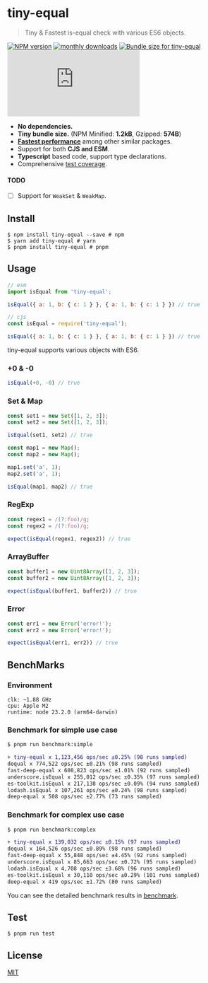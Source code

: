 # tiny-equal

> Tiny & Fastest is-equal check with various ES6 objects.

[![NPM version](https://img.shields.io/npm/v/tiny-equal.svg?style=flat)](https://www.npmjs.com/package/tiny-equal) [![monthly downloads](https://img.shields.io/npm/dm/tiny-equal.svg?maxAge=3600)](https://npmjs.com/package/tiny-equal)
<a href="https://pkg-size.dev/tiny-equal"><img src="https://pkg-size.dev/badge/bundle/1208" title="Bundle size for tiny-equal"></a> [![bundle size](http://img.badgesize.io/https://unpkg.com/tiny-equal/dist/index.js?compression=gzip)](https://unpkg.com/tiny-equal/dist/index.js)

- **No dependencies.**
- **Tiny bundle size.** (NPM Minified: **1.2kB**, Gzipped: **574B**)
- **[Fastest performance](./benchmark/README.md)** among other similar packages.
- Support for both **CJS and ESM**.
- **Typescript** based code, support type declarations.
- Comprehensive [test coverage](./tests/index.spec.ts).

#### TODO

- [ ] Support for `WeakSet` & `WeakMap`.

## Install

```shell
$ npm install tiny-equal --save # npm
$ yarn add tiny-equal # yarn
$ pnpm install tiny-equal # pnpm
```

## Usage

```javascript
// esm
import isEqual from 'tiny-equal';

isEqual({ a: 1, b: { c: 1 } }, { a: 1, b: { c: 1 } }) // true

// cjs
const isEqual = require('tiny-equal');

isEqual({ a: 1, b: { c: 1 } }, { a: 1, b: { c: 1 } }) // true
```

tiny-equal supports various objects with ES6.

### +0 & -0

```javascript
isEqual(+0, -0) // true
```

### Set & Map

```javascript
const set1 = new Set([1, 2, 3]);
const set2 = new Set([1, 2, 3]);

isEqual(set1, set2) // true

const map1 = new Map();
const map2 = new Map();

map1.set('a', 1);
map2.set('a', 1);

isEqual(map1, map2) // true
```

### RegExp

```javascript
const regex1 = /(?:foo)/g;
const regex2 = /(?:foo)/g;

expect(isEqual(regex1, regex2)) // true
```

### ArrayBuffer

```javascript
const buffer1 = new Uint8Array([1, 2, 3]);
const buffer2 = new Uint8Array([1, 2, 3]);

expect(isEqual(buffer1, buffer2)) // true
```

### Error

```javascript
const err1 = new Error('error!');
const err2 = new Error('error!');

expect(isEqual(err1, err2)) // true
```

## BenchMarks

### Environment

```shell
clk: ~1.88 GHz
cpu: Apple M2
runtime: node 23.2.0 (arm64-darwin)
```

### Benchmark for simple use case

```diff
$ pnpm run benchmark:simple

+ tiny-equal x 1,123,456 ops/sec ±0.25% (98 runs sampled)
dequal x 774,522 ops/sec ±0.21% (98 runs sampled)
fast-deep-equal x 600,823 ops/sec ±1.01% (92 runs sampled)
underscore.isEqual x 255,012 ops/sec ±0.35% (97 runs sampled)
es-toolkit.isEqual x 217,138 ops/sec ±0.09% (94 runs sampled)
lodash.isEqual x 107,261 ops/sec ±0.24% (98 runs sampled)
deep-equal x 508 ops/sec ±2.77% (73 runs sampled)
```

### Benchmark for complex use case

```diff
$ pnpm run benchmark:complex

+ tiny-equal x 139,032 ops/sec ±0.15% (97 runs sampled)
dequal x 164,526 ops/sec ±0.89% (98 runs sampled)
fast-deep-equal x 55,848 ops/sec ±4.45% (92 runs sampled)
underscore.isEqual x 85,663 ops/sec ±0.72% (95 runs sampled)
lodash.isEqual x 4,708 ops/sec ±3.68% (96 runs sampled)
es-toolkit.isEqual x 30,110 ops/sec ±0.29% (101 runs sampled)
deep-equal x 419 ops/sec ±1.72% (80 runs sampled)
```

You can see the detailed benchmark results in [benchmark](./benchmark/README.md).

## Test

```shell
$ pnpm run test
```

## License

[MIT](https://github.com/eunbae0/tiny-equal/blob/main/LICENSE)
